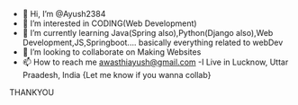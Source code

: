 - 👋 Hi, I’m @Ayush2384
- 👀 I’m interested in CODING(Web Development)
- 🌱 I’m currently learning Java(Spring also),Python(Django also),Web Development,JS,Springboot.... basically everything related to webDev
- 💞️ I’m looking to collaborate on Making Websites
- 📫 How to reach me awasthiayush@gmail.com
-I Live in Lucknow, Uttar Praadesh, India {Let me know if you wanna collab}


THANKYOU
